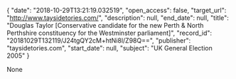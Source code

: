 {
  "date": "2018-10-29T13:21:19.032519", 
  "open_access": false, 
  "target_url": "http://www.taysidetories.com/", 
  "description": null, 
  "end_date": null, 
  "title": "Douglas Taylor [Conservative candidate for the new Perth & North Perthshire constituency for the Westminster parliament]", 
  "record_id": "20181029T132119/J24tgQY2cM+htNi8l/Z98Q==", 
  "publisher": "taysidetories.com", 
  "start_date": null, 
  "subject": "UK General Election 2005"
}

None